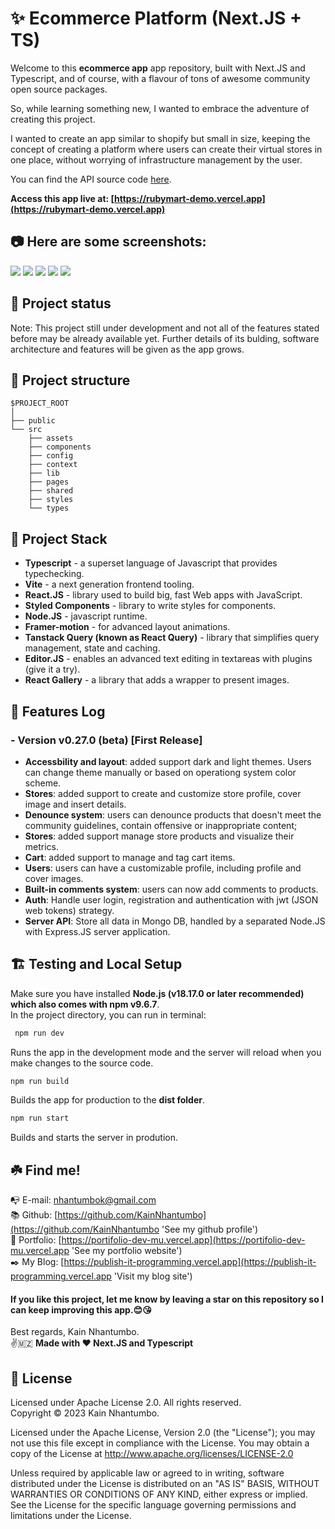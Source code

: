 # ✨ Ecommerce Platform (Next.JS + TS)

Welcome to this **ecommerce app** app repository, built with Next.JS and Typescript, and of course, with a flavour of tons of awesome community open source packages.

So, while learning something new, I wanted to embrace the adventure of creating this project.

I wanted to create an app similar to shopify but small in size, keeping the concept of creating a platform where users can create their virtual stores in one place, without worrying of infrastructure management by the user.

You can find the API source code [here](https://github.com/KainNhantumbo/sales-api).

**Access this app live at: [https://rubymart-demo.vercel.app](https://rubymart-demo.vercel.app)**

## 📷 **Here are some screenshots:**

      

![](./src/assets/1.png?raw=true)
![](./src/assets/2.png?raw=true)
![](./src/assets/3.png?raw=true)
![](./src/assets/4.png?raw=true)
![](./src/assets/5.png?raw=true)


## 🌠 Project status

Note: This project still under development and not all of the features stated before may be already available yet. Further details of its bulding, software architecture and features will be given as the app grows.

## 🌳 Project structure

```
$PROJECT_ROOT
│
├── public
└── src
    ├── assets
    ├── components
    ├── config
    ├── context
    ├── lib
    ├── pages
    ├── shared
    ├── styles
    └── types
```

## 🐾 Project Stack

- **Typescript** - a superset language of Javascript that provides typechecking.
- **Vite** - a next generation frontend tooling.
- **React.JS** - library used to build big, fast Web apps with JavaScript.
- **Styled Components** - library to write styles for components.
- **Node.JS** - javascript runtime.
- **Framer-motion** - for advanced layout animations.
- **Tanstack Query (known as React Query)** - library that simplifies query management, state and caching.
- **Editor.JS** - enables an advanced text editing in textareas with plugins (give it a try).
- **React Gallery** - a library that adds a wrapper to present images.

## 🎊 Features Log

### - Version v0.27.0 (beta) [First Release]
- **Accessbility and layout**: added support dark and light themes. Users can change theme manually or based on operationg system color scheme.  
- **Stores**: added support to create and customize store profile, cover image and insert details.
- **Denounce system**: users can denounce products that doesn't meet the community guidelines, contain offensive or inappropriate content;
- **Stores**: added support manage store products and visualize their metrics.
- **Cart**: added support to manage and tag cart items.
- **Users**: users can have a customizable profile, including profile and cover images. 
- **Built-in comments system**: users can now add comments to products.
- **Auth**: Handle user login, registration and authentication with jwt (JSON web tokens) strategy.
- **Server API**: Store all data in Mongo DB, handled by a separated Node.JS with Express.JS server application.

## 🏗️ Testing and Local Setup

Make sure you have installed **Node.js (v18.17.0 or later recommended) which also comes with npm v9.6.7**.\
In the project directory, you can run in terminal:

```bash
 npm run dev
```

Runs the app in the development mode and the server will reload when you make changes to the source code.

```bash
npm run build
```

Builds the app for production to the **dist folder**.

```bash
npm run start
```

Builds and starts the server in prodution.

## ☘️  Find me!

📭 E-mail: [nhantumbok@gmail.com](nhantumbok@gmail.com 'Send an e-mail')\
📚 Github: [https://github.com/KainNhantumbo](https://github.com/KainNhantumbo 'See my github profile')  
📑 Portfolio: [https://portifolio-dev-mu.vercel.app](https://portifolio-dev-mu.vercel.app 'See my portfolio website')\
✒️ My Blog: [https://publish-it-programming.vercel.app](https://publish-it-programming.vercel.app 'Visit my blog site')

#### If you like this project, let me know by leaving a star on this repository so I can keep improving this app.😊😘

Best regards, Kain Nhantumbo.\
✌️🇲🇿 **Made with ❤ Next.JS and Typescript**

## 📜 License

Licensed under Apache License 2.0. All rights reserved.\
Copyright &copy; 2023 Kain Nhantumbo.

Licensed under the Apache License, Version 2.0 (the "License"); you may not use this file except in compliance with the License. You may obtain a copy of the License at http://www.apache.org/licenses/LICENSE-2.0

Unless required by applicable law or agreed to in writing, software distributed under the License is distributed on an "AS IS" BASIS, WITHOUT WARRANTIES OR CONDITIONS OF ANY KIND, either express or implied. See the License for the specific language governing permissions and limitations under the License.
